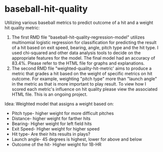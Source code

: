 # baseball-hit-quality
Utilizing various baseball metrics to predict outcome of a hit and a weight hit quality metric:
1. The first RMD file "baseball-hit-quality-regression-model" utilizes multinomial logistic regression for classification for predicting the result of a hit based on exit speed, bearing, angle, pitch type and the hit type. I used chi-squared and other data analysis tools to decide on the appropriate features for the model. The final model had an accuracy of 83.4%. Please refer to the HTML file for graphs and explanations.
2. The second RMD file "weighted-quality-hit-metric' aims to produce a metric that grades a hit based on the weight of specific metrics on hit outcome. For example, weighting "pitch type" more than "launch angle" in the metric as that is more important to play result. To view how I scored each metric's influence on hit quality please view the associated HTML file. This is an ongoing project. 


Idea: Weighted model that assigns a weight based on:
- Pitch type- higher weight for more difficult pitches
- Distance- higher weight for farther hits
- Bearing- Higher weight for left field hits
- Exit Speed- Higher weight for higher speed
- Hit type- Are their hits results in plays?
- Launch angle- 45 degrees is highest, lower for above and below
- Outcome of the hit- Higher weight for 1B-HR
